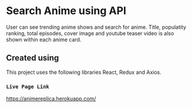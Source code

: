 # Search Anime using API

User can see trending anime shows and search for anime. Title, populatity ranking, total episodes, cover image and youtube teaser video is also shown within each anime card.

## Created using

This project uses the following libraries React, Redux and Axios.

### `Live Page Link`

https://animereplica.herokuapp.com/
